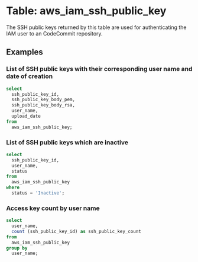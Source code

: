 # Table: aws_iam_ssh_public_key

The SSH public keys returned by this table are used for authenticating the IAM user to an CodeCommit repository.

## Examples

### List of SSH public keys with their corresponding user name and date of creation

```sql
select
  ssh_public_key_id,
  ssh_public_key_body_pem,
  ssh_public_key_body_rsa,
  user_name,
  upload_date
from
  aws_iam_ssh_public_key;
```

### List of SSH public keys which are inactive

```sql
select
  ssh_public_key_id,
  user_name,
  status
from
  aws_iam_ssh_public_key
where
  status = 'Inactive';
```

### Access key count by user name

```sql
select
  user_name,
  count (ssh_public_key_id) as ssh_public_key_count
from
  aws_iam_ssh_public_key
group by
  user_name;
```
